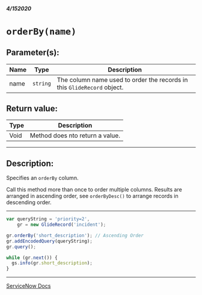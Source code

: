 ##### 4/152020
# `orderBy(name)`
## Parameter(s):
| Name | Type | Description |
|---|---|---|
| name | `string` | The column name used to order the records in this `GlideRecord` object. |

## Return value:
| Type | Description |
|---|---|
| Void | Method does nto return a value. |

---

## Description:
Specifies an `orderBy` column.

Call this method more than once to order multiple columns.  Results are arranged in ascending order, see `orderByDesc()` to arrange records in descending order.

---

```js
var queryString = 'priority=2',
    gr = new GlideRecord('incident'); 

gr.orderBy('short_description'); // Ascending Order
gr.addEncodedQuery(queryString); 
gr.query(); 

while (gr.next()) { 
  gs.info(gr.short_description); 
}
```

---

[ServiceNow Docs](https://developer.servicenow.com/dev.do#!/reference/api/newyork/server/no-namespace/c_GlideRecordScopedAPI#r_ScopedGlideRecordOrderBy_String)